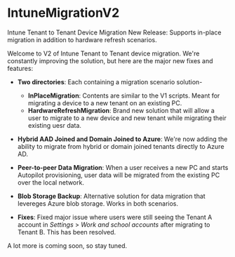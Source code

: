 # IntuneMigrationV2
 Intune Tenant to Tenant Device Migration New Release: Supports in-place migration in addition to hardware refresh scenarios.

 Welcome to V2 of Intune Tenant to Tenant device migration.  We're constantly improving the solution, but here are the major new fixes and features:
 * **Two directories**: Each containing a migration scenario solution-
    * **InPlaceMigration**: Contents are similar to the V1 scripts.  Meant for migrating a device to a new tenant on an existing PC.
    * **HardwareRefreshMigration**: Brand new solution that will allow a user to migrate to a new device and new tenant while migrating their existing uesr data.

* **Hybrid AAD Joined and Domain Joined to Azure**: We're now adding the ability to migrate from hybrid or domain joined tenants directly to Azure AD.

* **Peer-to-peer Data Migration**: When a user receives a new PC and starts Autopilot provisioning, user data will be migrated from the existing PC over the local network.
* **Blob Storage Backup**: Alternative solution for data migration that levereges Azure blob storage.  Works in both scenarios.

* **Fixes**: Fixed major issue where users were still seeing the Tenant A account in *Settings* > *Work and school accounts* after migrating to Tenant B.  This has been resolved.

A lot more is coming soon, so stay tuned.
